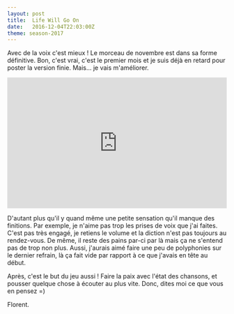 ```yaml
---
layout: post
title:  Life Will Go On
date:   2016-12-04T22:03:00Z
theme: season-2017
---
```


Avec de la voix c'est mieux ! Le morceau de novembre est dans sa forme définitive.
Bon, c'est vrai, c'est le premier mois et je suis déjà en retard pour poster la version
finie. Mais... je vais m'améliorer. 

<iframe width="100%" height="300" scrolling="no" frameborder="no" src="https://w.soundcloud.com/player/?url=https%3A//api.soundcloud.com/tracks/296202022%3Fsecret_token%3Ds-UCkAO&amp;auto_play=false&amp;hide_related=false&amp;show_comments=true&amp;show_user=true&amp;show_reposts=false&amp;visual=true"></iframe>

D'autant plus qu'il y quand même une petite sensation qu'il manque des finitions.
Par exemple, je n'aime pas trop les prises de voix que j'ai faites. C'est pas très engagé,
je retiens le volume et la diction n'est pas toujours au rendez-vous. De même, il reste
des pains par-ci par là mais ça ne s'entend pas de trop non plus. Aussi, j'aurais
aimé faire une peu de polyphonies sur le dernier refrain, là ça fait vide par rapport
à ce que j'avais en tête au début.

Après, c'est le but du jeu aussi ! Faire la paix avec l'état des chansons, et pousser
quelque chose à écouter au plus vite. Donc, dites moi ce que vous en pensez =)

Florent.
